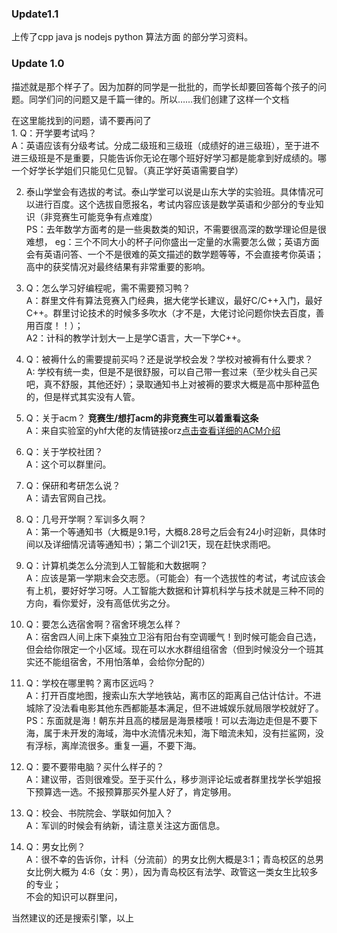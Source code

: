 ### Update1.1

上传了cpp java js nodejs python 算法方面 的部分学习资料。

### Update 1.0

描述就是那个样子了。因为加群的同学是一批批的，而学长却要回答每个孩子的问题。同学们问的问题又是千篇一律的。所以……我们创建了这样一个文档  


在这里能找到的问题，请不要再问了  
1. 
   Q：开学要考试吗？  
   A：英语应该有分级考试。分成二级班和三级班（成绩好的进三级班），至于进不进三级班是不是重要，只能告诉你无论在哪个班好好学习都是能拿到好成绩的。哪一个好学长学姐们只能见仁见智。（真正学好英语需要自学）  

2. 
   泰山学堂会有选拔的考试。泰山学堂可以说是山东大学的实验班。具体情况可以进行百度。这个选拔自愿报名，考试内容应该是数学英语和少部分的专业知识（非竞赛生可能竞争有点难度）  
   PS：去年数学方面考的是一些奥数类的知识，不需要很高深的数学理论但是很难想，  eg：三个不同大小的杯子问你盛出一定量的水需要怎么做；英语方面会有英语问答、一个不是很难的英文描述的数学题等等，不会直接考你英语；高中的获奖情况对最终结果有非常重要的影响。  

3. 
   Q：怎么学习好编程呢，需不需要预习鸭？  
   A：群里文件有算法竞赛入门经典，据大佬学长建议，最好C/C++入门，最好C++。群里讨论技术的时候多多吹水（才不是，大佬讨论问题你快去百度，善用百度！！）；    
   A2：计科的教学计划大一上是学C语言，大一下学C++。  

4. 
   Q：被褥什么的需要提前买吗？还是说学校会发？学校对被褥有什么要求？  
   A: 学校有统一卖，但是不是很舒服，可以自己带一套过来（至少枕头自己买吧，真不舒服，其他还好）；录取通知书上对被褥的要求大概是高中那种蓝色的，但是样式其实没有人管。  

5. Q：关于acm？
      **竞赛生/想打acm的非竞赛生可以着重看这条**  
   A：来自实验室的yhf大佬的友情链接orz[点击查看详细的ACM介绍]( https://github.com/yhf2000/SDU-ACM2019-Welcome)  


6. 
    Q：关于学校社团？  
    A：这个可以群里问。    
    
7. Q：保研和考研怎么说？  
   A：请去官网自己找。  

8. 
   Q：几号开学啊？军训多久啊？  
   A：第一个等通知书（大概是9.1号，大概8.28号之后会有24小时迎新，具体时间以及详细情况请等通知书）；第二个训21天，现在赶快求雨吧。  

9. 
   Q：计算机类怎么分流到人工智能和大数据啊？  
   A：应该是第一学期末会交志愿。（可能会）有一个选拔性的考试，考试应该会有上机，要好好学习呀。人工智能大数据和计算机科学与技术就是三种不同的方向，看你爱好，没有高低优劣之分。  

10. 
    Q：要怎么选宿舍啊？宿舍环境怎么样？  
    A：宿舍四人间上床下桌独立卫浴有阳台有空调暖气！到时候可能会自己选，但会给你限定一个小区域。现在可以水水群组组宿舍（但到时候没分一个班其实还不能组宿舍，不用怕落单，会给你分配的）  

11. 
    Q：学校在哪里鸭？离市区远吗？  
    A：打开百度地图，搜索山东大学地铁站，离市区的距离自己估计估计。不进城除了没法看电影其他东西都能基本满足，但不进城娱乐就局限学校就好了。  
    PS：东面就是海！朝东并且高的楼层是海景楼哦！可以去海边走但是不要下海，属于未开发的海域，海中水流情况未知，海下暗流未知，没有拦鲨网，没有浮标，离岸流很多。重复一遍，不要下海。  

12. 
    Q：要不要带电脑？买什么样子的？  
    A：建议带，否则很难受。至于买什么，移步测评论坛或者群里找学长学姐报下预算选一选。不报预算那买外星人好了，肯定够用。  

13. 
    Q：校会、书院院会、学联如何加入？  
    A：军训的时候会有纳新，请注意关注这方面信息。  

14. Q：男女比例？  
    A：很不幸的告诉你，计科（分流前）的男女比例大概是3:1；青岛校区的总男女比例大概为 4:6（女：男），因为青岛校区有法学、政管这一类女生比较多的专业；  
    不会的知识可以群里问，  

当然建议的还是搜索引擎，以上  
